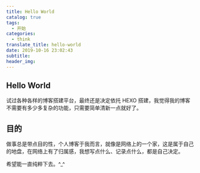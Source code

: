 ```yaml
---
title: Hello World
catalog: true
tags:
  - 开始
categories:
  - think
translate_title: hello-world
date: 2019-10-16 23:02:43
subtitle:
header_img:
---
```


## Hello World

试过各种各样的博客搭建平台，最终还是决定依托 HEXO 搭建，我觉得我的博客不需要有多少多复杂的功能，只需要简单清新一点就好了。

## 目的

做事总是带点目的性，个人博客于我而言，就像是网络上的一个家，这是属于自己的地盘，在网络上有了归属感，我想写点什么、记录点什么，都是自己决定。

希望能一直纯粹下去。^\_^
